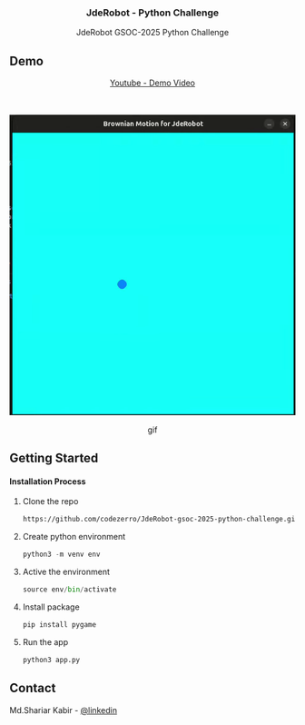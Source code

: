 <div align="center">

  <h3 align="center">JdeRobot - Python Challenge</h3>

  <p align="center">
  JdeRobot GSOC-2025 Python Challenge
  </br>

  </p>
</div>

<!-- ABOUT THE PROJECT -->

## Demo

<div align="center">
<a href="https://youtu.be/1ihY_IqzvR8" target="_blank">Youtube - Demo Video</a>
</div>
</br>
</br>

![main pic](./video/brownian-motion.gif)

<div align="center">gif</div>

<!-- GETTING STARTED -->

## Getting Started

#### Installation Process

1. Clone the repo
    ```sh
    https://github.com/codezerro/JdeRobot-gsoc-2025-python-challenge.git
    ```
2. Create python environment
    ```python
    python3 -m venv env
    ```
3. Active the environment
    ```python
    source env/bin/activate
    ```
4. Install package
    ```python
    pip install pygame
    ```
5. Run the app
    ```python
    python3 app.py
    ```

<!-- CONTACT -->

## Contact

Md.Shariar Kabir - [@linkedin](https://www.linkedin.com/in/md-shariar-kabir-238171160/)
